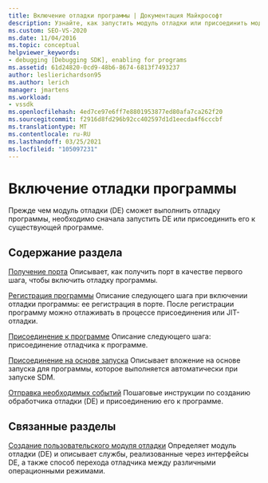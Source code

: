 ```yaml
---
title: Включение отладки программы | Документация Майкрософт
description: Узнайте, как запустить модуль отладки или присоединить модуль отладки к существующей программе для отладки программы.
ms.custom: SEO-VS-2020
ms.date: 11/04/2016
ms.topic: conceptual
helpviewer_keywords:
- debugging [Debugging SDK], enabling for programs
ms.assetid: 61d24820-0cd9-48b6-8674-6813f7493237
author: leslierichardson95
ms.author: lerich
manager: jmartens
ms.workload:
- vssdk
ms.openlocfilehash: 4ed7ce97e6ff7e8801953877ed80afa7ca262f20
ms.sourcegitcommit: f2916d8fd296b92cc402597d1d1eecda4f6cccbf
ms.translationtype: MT
ms.contentlocale: ru-RU
ms.lasthandoff: 03/25/2021
ms.locfileid: "105097231"
---
```

# <a name="enable-a-program-to-be-debugged"></a>Включение отладки программы
Прежде чем модуль отладки (DE) сможет выполнить отладку программы, необходимо сначала запустить DE или присоединить его к существующей программе.

## <a name="in-this-section"></a>Содержание раздела
 [Получение порта](../../extensibility/debugger/getting-a-port.md) Описывает, как получить порт в качестве первого шага, чтобы включить отладку программы.

 [Регистрация программы](../../extensibility/debugger/registering-the-program.md) Описание следующего шага при включении отладки программы: ее регистрация в порте. После регистрации программу можно отлаживать в процессе присоединения или JIT-отладки.

 [Присоединение к программе](../../extensibility/debugger/attaching-to-the-program.md) Описание следующего шага: присоединение отладчика к программе.

 [Присоединение на основе запуска](../../extensibility/debugger/launch-based-attachment.md) Описывает вложение на основе запуска для программы, которое выполняется автоматически при запуске SDM.

 [Отправка необходимых событий](../../extensibility/debugger/sending-the-required-events.md) Пошаговые инструкции по созданию обработчика отладки (DE) и присоединению его к программе.

## <a name="related-sections"></a>Связанные разделы
 [Создание пользовательского модуля отладки](../../extensibility/debugger/creating-a-custom-debug-engine.md) Определяет модуль отладки (DE) и описывает службы, реализованные через интерфейсы DE, а также способ перехода отладчика между различными операционными режимами.
